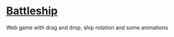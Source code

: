 # [Battleship](https://lukblan.github.io/battleship/)
Web game with drag and drop, ship rotation and some animations